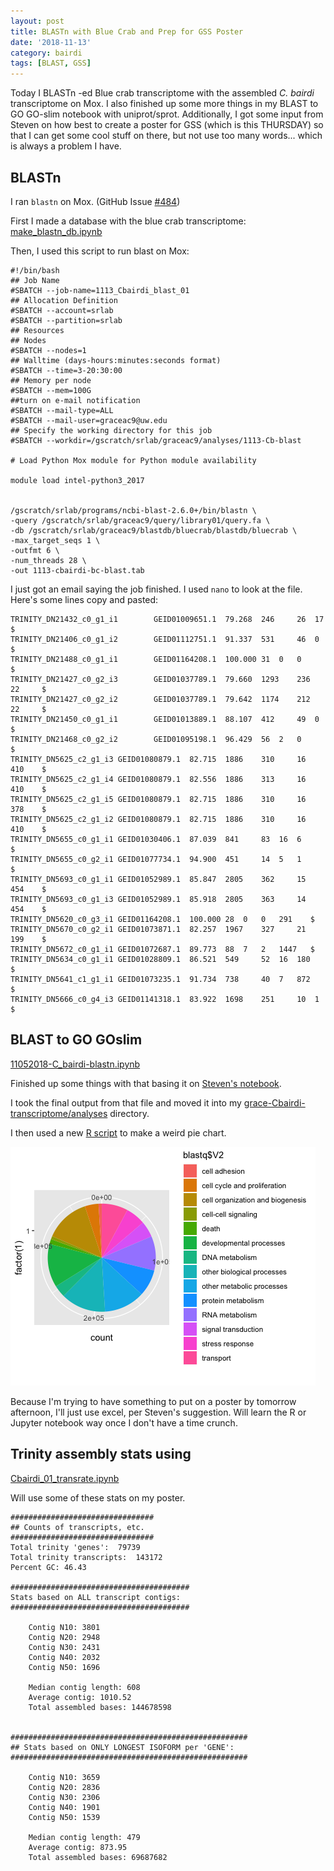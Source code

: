 ```yaml
---
layout: post
title: BLASTn with Blue Crab and Prep for GSS Poster
date: '2018-11-13'
category: bairdi
tags: [BLAST, GSS]
---
```

Today I BLASTn -ed Blue crab transcriptome with the assembled _C. bairdi_ transcriptome on Mox. I also finished up some more things in my BLAST to GO GO-slim notebook with uniprot/sprot. Additionally, I got some input from Steven on how best to create a poster for GSS (which is this THURSDAY) so that I can get some cool stuff on there, but not use too many words... which is always a problem I have. 

## BLASTn
I ran ```blastn``` on Mox. (GitHub Issue [#484](https://github.com/RobertsLab/resources/issues/484))

First I made a database with the blue crab transcriptome:    
[make_blastn_db.ipynb](https://github.com/fish546-2018/grace-Cbairdi-transcriptome/blob/master/notebooks/make_blastn_db.ipynb)

Then, I used this script to run blast on Mox:    
```
#!/bin/bash
## Job Name
#SBATCH --job-name=1113_Cbairdi_blast_01
## Allocation Definition
#SBATCH --account=srlab
#SBATCH --partition=srlab
## Resources
## Nodes
#SBATCH --nodes=1
## Walltime (days-hours:minutes:seconds format)
#SBATCH --time=3-20:30:00
## Memory per node
#SBATCH --mem=100G
##turn on e-mail notification
#SBATCH --mail-type=ALL
#SBATCH --mail-user=graceac9@uw.edu
## Specify the working directory for this job
#SBATCH --workdir=/gscratch/srlab/graceac9/analyses/1113-Cb-blast

# Load Python Mox module for Python module availability

module load intel-python3_2017


/gscratch/srlab/programs/ncbi-blast-2.6.0+/bin/blastn \
-query /gscratch/srlab/graceac9/query/library01/query.fa \
-db /gscratch/srlab/graceac9/blastdb/bluecrab/blastdb/bluecrab \
-max_target_seqs 1 \
-outfmt 6 \
-num_threads 28 \
-out 1113-cbairdi-bc-blast.tab
```
I just got an email saying the job finished. I used ```nano``` to look at the file. Here's some lines copy and pasted:                   
```
TRINITY_DN21432_c0_g1_i1        GEID01009651.1  79.268  246     26	17     $
TRINITY_DN21406_c0_g1_i2        GEID01112751.1  91.337  531     46	0      $
TRINITY_DN21488_c0_g1_i1        GEID01164208.1  100.000 31	0	0      $
TRINITY_DN21427_c0_g2_i3        GEID01037789.1  79.660  1293    236     22     $
TRINITY_DN21427_c0_g2_i2        GEID01037789.1  79.642  1174    212     22     $
TRINITY_DN21450_c0_g1_i1        GEID01013889.1  88.107  412     49	0      $
TRINITY_DN21468_c0_g2_i2        GEID01095198.1  96.429  56	2	0      $
TRINITY_DN5625_c2_g1_i3 GEID01080879.1  82.715  1886    310     16	410    $
TRINITY_DN5625_c2_g1_i4 GEID01080879.1  82.556  1886    313     16	410    $
TRINITY_DN5625_c2_g1_i5 GEID01080879.1  82.715  1886    310     16	378    $
TRINITY_DN5625_c2_g1_i2 GEID01080879.1  82.715  1886    310     16	410    $
TRINITY_DN5655_c0_g1_i1 GEID01030406.1  87.039  841     83	16	6      $
TRINITY_DN5655_c0_g2_i1 GEID01077734.1  94.900  451     14	5	1      $
TRINITY_DN5693_c0_g1_i1 GEID01052989.1  85.847  2805    362     15	454    $
TRINITY_DN5693_c0_g1_i3 GEID01052989.1  85.918  2805    363     14	454    $
TRINITY_DN5620_c0_g3_i1 GEID01164208.1  100.000 28	0	0	291    $
TRINITY_DN5670_c0_g2_i1 GEID01073871.1  82.257  1967    327     21	199    $
TRINITY_DN5672_c0_g1_i1 GEID01072687.1  89.773  88	7	2	1447   $
TRINITY_DN5634_c0_g1_i1 GEID01028809.1  86.521  549     52	16	180    $
TRINITY_DN5641_c1_g1_i1 GEID01073235.1  91.734  738     40	7	872    $
TRINITY_DN5666_c0_g4_i3 GEID01141318.1  83.922  1698    251     10	1      $
```

## BLAST to GO GOslim
[11052018-C_bairdi-blastn.ipynb](https://github.com/fish546-2018/grace-Cbairdi-transcriptome/blob/master/notebooks/11052018-C_bairdi-blastn.ipynb)

Finished up some things with that basing it on [Steven's notebook](https://github.com/sr320/nb-2018/blob/master/C_virginica/83-blast-2-slim.ipynb).

I took the final output from that file and moved it into my [grace-Cbairdi-transcriptome/analyses](https://github.com/fish546-2018/grace-Cbairdi-transcriptome/blob/master/analyses/Blastquery-GOslim.sorted) directory. 

I then used a new [R script](https://github.com/fish546-2018/grace-Cbairdi-transcriptome/blob/master/scripts/plots.R) to make a weird pie chart. 

![img](../notebook-images/odd_pie.png)

Because I'm trying to have something to put on a poster by tomorrow afternoon, I'll just use excel, per Steven's suggestion. Will learn the R or Jupyter notebook way once I don't have a time crunch. 

## Trinity assembly stats using 
[Cbairdi_01_transrate.ipynb](http://localhost:8888/notebooks/Documents/GitHub/grace-Cbairdi-transcriptome/notebooks/Cbairdi_01_transrate.ipynb)

Will use some of these stats on my poster. 

```
################################
## Counts of transcripts, etc.
################################
Total trinity 'genes':	79739
Total trinity transcripts:	143172
Percent GC: 46.43

########################################
Stats based on ALL transcript contigs:
########################################

	Contig N10: 3801
	Contig N20: 2948
	Contig N30: 2431
	Contig N40: 2032
	Contig N50: 1696

	Median contig length: 608
	Average contig: 1010.52
	Total assembled bases: 144678598


#####################################################
## Stats based on ONLY LONGEST ISOFORM per 'GENE':
#####################################################

	Contig N10: 3659
	Contig N20: 2836
	Contig N30: 2306
	Contig N40: 1901
	Contig N50: 1539

	Median contig length: 479
	Average contig: 873.95
	Total assembled bases: 69687682
  ```
